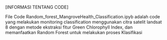 [INFORMASI TENTANG CODE]

File Code Random_forest_MangroveHealth_Classification.ipyb adalah code yang melakukan monitoring classification menggunakan citra satelit landsat 8 
dengan metode ekstraksi fitur Green Chlorophyll Index, dan memanfaatkan Random Forest untuk melakukan proses Klasifikasi
